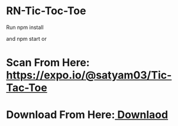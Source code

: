# RN-Tic-Toc-Toe

Run npm install 

and npm start
    or 
    
   # Scan From Here:  https://expo.io/@satyam03/Tic-Tac-Toe
   # Download From Here:<a href="https://drive.google.com/file/d/1w3xsBKX2AT_SNyczJcR-GjFIlCgQR1lO/view?usp=sharing"> Downlaod </a>
